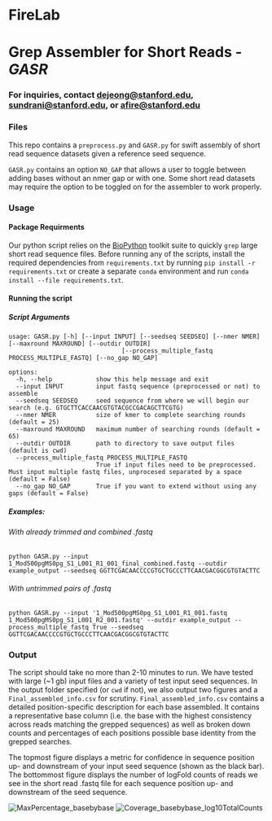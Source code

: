 # FireLab

# Grep Assembler for Short Reads - *GASR*

### For inquiries, contact dejeong@stanford.edu, sundrani@stanford.edu, or afire@stanford.edu

### Files
This repo contains a `preprocess.py` and `GASR.py` for swift assembly of short read sequence datasets given a reference seed sequence.

`GASR.py` contains an option `NO_GAP` that allows a user to toggle between adding bases without an nmer gap or with one. Some short read datasets may require the option to be toggled on for the assembler to work properly.

### Usage

#### Package Requirments
Our python script relies on the [BioPython](https://biopython.org) toolkit suite to quickly `grep` large short read sequence files. 
Before running any of the scripts, install the required dependencies from `requirements.txt` by running `pip install -r requirements.txt` or create a separate `conda` environment and run `conda install --file requirements.txt`. 

#### Running the script

##### Script Arguments
```
usage: GASR.py [-h] [--input INPUT] [--seedseq SEEDSEQ] [--nmer NMER] [--maxround MAXROUND] [--outdir OUTDIR]
                               [--process_multiple_fastq PROCESS_MULTIPLE_FASTQ] [--no_gap NO_GAP]

options:
  -h, --help            show this help message and exit
  --input INPUT         input fastq sequence (preprocessed or not) to assemble
  --seedseq SEEDSEQ     seed sequence from where we will begin our search (e.g. GTGCTTCACCAACGTGTACGCCGACAGCTTCGTG)
  --nmer NMER           size of kmer to complete searching rounds (default = 25)
  --maxround MAXROUND   maximum number of searching rounds (default = 65)
  --outdir OUTDIR       path to directory to save output files (default is cwd)
  --process_multiple_fastq PROCESS_MULTIPLE_FASTQ
                        True if input files need to be preprocessed. Must input multiple fastq files, unprocesed separated by a space (default = False)
  --no_gap NO_GAP       True if you want to extend without using any gaps (default = False)
```

##### Examples:

###### With already trimmed and combined .fastq
```
python GASR.py --input 1_Mod500pgMS0pg_S1_L001_R1_001_final_combined.fastq --outdir example_output --seedseq GGTTCGACAACCCCGTGCTGCCCTTCAACGACGGCGTGTACTTC
```
###### With untrimmed pairs of .fastq
```
python GASR.py --input '1_Mod500pgMS0pg_S1_L001_R1_001.fastq 1_Mod500pgMS0pg_S1_L001_R2_001.fastq' --outdir example_output --process_multiple_fastq True --seedseq GGTTCGACAACCCCGTGCTGCCCTTCAACGACGGCGTGTACTTC
```

### Output
The script should take no more than 2-10 minutes to run. We have tested with large (~1 gb) input files and a variety of test input seed sequences. In the output folder specified (or `cwd` if not), we also output two figures and a `Final_assembled_info.csv` for scrutiny. `Final_assembled_info.csv` contains a detailed position-specific description for each base assembled. It contains a representative base column (i.e. the base with the highest consistency across reads matching the grepped sequences) as well as broken down counts and percentages of each positions possible base identity from the grepped searches.

The topmost figure displays a metric for confidence in sequence position up- and downstream of your input seed sequence (shown as the black bar). The bottommost figure displays the number of logFold counts of reads we see in the short read .fastq file for each sequence position up- and downstream of the seed sequence. 

![MaxPercentage_basebybase](https://user-images.githubusercontent.com/48189633/162085089-6e1ff2fb-02b6-4686-a9d6-fcd6f4aa62ce.png)
![Coverage_basebybase_log10TotalCounts](https://user-images.githubusercontent.com/48189633/162085080-9ac40585-f6bb-40e2-b5ec-df8cc41f6340.png)


